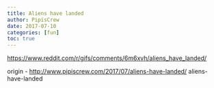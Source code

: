 ```yaml
---
title: Aliens have landed
author: PipisCrew
date: 2017-07-10
categories: [fun]
toc: true
---
```


https://www.reddit.com/r/gifs/comments/6m6xvh/aliens_have_landed/

origin - http://www.pipiscrew.com/2017/07/aliens-have-landed/ aliens-have-landed